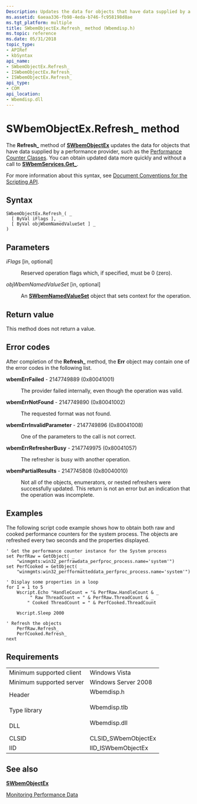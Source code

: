 ```yaml
---
Description: Updates the data for objects that have data supplied by a performance provider, such as the Performance Counter Classes. You can obtain updated data more quickly and without a call to SWbemServices.Get\_.
ms.assetid: 6aeaa336-fb98-4eda-b746-fc958198d8ae
ms.tgt_platform: multiple
title: SWbemObjectEx.Refresh_ method (Wbemdisp.h)
ms.topic: reference
ms.date: 05/31/2018
topic_type: 
- APIRef
- kbSyntax
api_name: 
- SWbemObjectEx.Refresh_
- ISWbemObjectEx.Refresh_
- ISWbemObjectEx.Refresh_
api_type: 
- COM
api_location: 
- Wbemdisp.dll
---
```


# SWbemObjectEx.Refresh\_ method

The **Refresh\_** method of [**SWbemObjectEx**](swbemobjectex.md) updates the data for objects that have data supplied by a performance provider, such as the [Performance Counter Classes](/windows/desktop/CIMWin32Prov/performance-counter-classes). You can obtain updated data more quickly and without a call to [**SWbemServices.Get\_**](swbemservices-get.md).

For more information about this syntax, see [Document Conventions for the Scripting API](document-conventions-for-the-scripting-api.md).

## Syntax


```VB
SWbemObjectEx.Refresh_( _
  [ ByVal iFlags ], _
  [ ByVal objWbemNamedValueSet ] _
)
```



## Parameters

<dl> <dt>

*iFlags* \[in, optional\]
</dt> <dd>

Reserved operation flags which, if specified, must be 0 (zero).

</dd> <dt>

*objWbemNamedValueSet* \[in, optional\]
</dt> <dd>

An [**SWbemNamedValueSet**](swbemnamedvalueset.md) object that sets context for the operation.

</dd> </dl>

## Return value

This method does not return a value.

## Error codes

After completion of the **Refresh\_** method, the **Err** object may contain one of the error codes in the following list.

<dl> <dt>

**wbemErrFailed** - 2147749889 (0x80041001)
</dt> <dd>

The provider failed internally, even though the operation was valid.

</dd> <dt>

**wbemErrNotFound** - 2147749890 (0x80041002)
</dt> <dd>

The requested format was not found.

</dd> <dt>

**wbemErrInvalidParameter** - 2147749896 (0x80041008)
</dt> <dd>

One of the parameters to the call is not correct.

</dd> <dt>

**wbemErrRefresherBusy** - 2147749975 (0x80041057)
</dt> <dd>

The refresher is busy with another operation.

</dd> <dt>

**wbemPartialResults** - 2147745808 (0x80040010)
</dt> <dd>

Not all of the objects, enumerators, or nested refreshers were successfully updated. This return is not an error but an indication that the operation was incomplete.

</dd> </dl>

## Examples

The following script code example shows how to obtain both raw and cooked performance counters for the system process. The objects are refreshed every two seconds and the properties displayed.


```VB
' Get the performance counter instance for the System process
set PerfRaw = GetObject( _
    "winmgmts:win32_perfrawdata_perfproc_process.name='system'")
set PerfCooked = GetObject( _
    "winmgmts:win32_perfformatteddata_perfproc_process.name='system'")

' Display some properties in a loop
for I = 1 to 5
    Wscript.Echo "HandleCount = "& PerfRaw.HandleCount & _
         " Raw ThreadCount = " & PerfRaw.ThreadCount & _
        " Cooked ThreadCount = " & PerfCooked.ThreadCount
    
    Wscript.Sleep 2000
    
' Refresh the objects
    PerfRaw.Refresh_
    PerfCooked.Refresh_
next
```



## Requirements



|                                     |                                                                                         |
|-------------------------------------|-----------------------------------------------------------------------------------------|
| Minimum supported client<br/> | Windows Vista<br/>                                                                |
| Minimum supported server<br/> | Windows Server 2008<br/>                                                          |
| Header<br/>                   | <dl> <dt>Wbemdisp.h</dt> </dl>   |
| Type library<br/>             | <dl> <dt>Wbemdisp.tlb</dt> </dl> |
| DLL<br/>                      | <dl> <dt>Wbemdisp.dll</dt> </dl> |
| CLSID<br/>                    | CLSID\_SWbemObjectEx<br/>                                                         |
| IID<br/>                      | IID\_ISWbemObjectEx<br/>                                                          |



## See also

<dl> <dt>

[**SWbemObjectEx**](swbemobjectex.md)
</dt> <dt>

[Monitoring Performance Data](monitoring-performance-data.md)
</dt> </dl>

 

